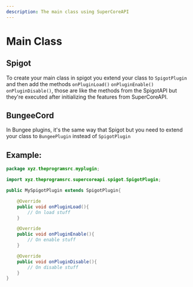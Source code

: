```yaml
---
description: The main class using SuperCoreAPI
---
```


# Main Class

## Spigot

To create your main class in spigot you extend your class to `SpigotPlugin` and then add the methods `onPluginLoad()` `onPluginEnable()` `onPluginDisable()`, those are like the methods from the SpigotAPI but they're executed after initializing the features from SuperCoreAPI.

## BungeeCord

In Bungee plugins, it's the same way that Spigot but you need to extend your class to `BungeePlugin` instead of `SpigotPlugin`

## Example:

```java
package xyz.theprogramsrc.myplugin;

import xyz.theprogramsrc.supercoreapi.spigot.SpigotPlugin;

public MySpigotPlugin extends SpigotPlugin{

    @Override
    public void onPluginLoad(){
        // On load stuff
    }

    @Override
    public void onPluginEnable(){
        // On enable stuff
    }

    @Override
    public void onPluginDisable(){
        // On disable stuff
    }
}
```

